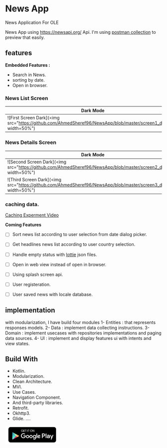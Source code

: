 # News App
News Application For OLE

News App using https://newsapi.org/ Api.
I'm using  [postman collection](https://elements.getpostman.com/redirect?entityId=19417510-d67c72fb-5224-47bc-9aea-ca775aee486a&entityType=collection) to preview that easily.

## features
**Embedded Features :**
 - Search in News.
 - sorting by date.
 - Open in browser.


### News List Screen

| Dark Mode                                                    | Light Mode                                                   |
| ------------------------------------------------------------ | ------------------------------------------------------------ |
| ![First Screen Dark](<img src="https://github.com/AhmedSheref96/NewsApp/blob/master/screen1_dark.jpg" width=50%") | ![First Screen Light](<img src="https://github.com/AhmedSheref96/NewsApp/blob/master/screen1_light.jpg" width=50%") |


### News Details Screen

| Dark Mode                                                    | Light Mode                                                   |
| ------------------------------------------------------------ | ------------------------------------------------------------ |
| ![Second Screen Dark](<img src="https://github.com/AhmedSheref96/NewsApp/blob/master/screen2_dark.jpg" width=50%") | ![Second Screen Light](<img src="https://github.com/AhmedSheref96/NewsApp/blob/master/screen2_light.jpg" width=50%") |
| ![Third Screen Dark](<img src="https://github.com/AhmedSheref96/NewsApp/blob/master/screen3_dark.jpg" width=50%") | ![Third Screen Light](<img src="https://github.com/AhmedSheref96/NewsApp/blob/master/screen3_light.jpg" width=50%") |


### caching data. 
[Caching Experment Video](https://github.com/AhmedSheref96/NewsApp/blob/master/screen_recording2.mp4)

**Coming Features**

- [ ] Sort news list according to user selection from date dialog picker.
- [ ] Get headlines news list according to user country selection.
- [ ] Handle empty status with [lottie](https://lottiefiles.com/) json files.
- [ ] Open in web view instead of open in browser.
- [ ] Using splash screen api.
- [ ] User registeration.
- [ ] User saved news with locale database.



## implementation
with modularization, I have build four  modules
1- Entities : that represents responses models.
2- Data : implement data collecting instructions.
3- Domain : implement usecases with repositories implementations and paging data sources.
4- UI : implement and display features ui with intents and view states.


## Build With
- Kotlin.
- Modularization.
- Clean Architecture.
- MVI.
- Use Cases.
- Navigation Component.
- And third-party libraries.
- Retrofit.
- Okhttp3.
- Glide.
  ....



<a href="https://play.google.com/store/apps/details?id=com.el3sas.newsapp" target="blank"><img align="center" src="https://github.com/AhmedSheref96/NewsApp/blob/master/store_img.png" alt="Get It On Store" height="60"/></a>

